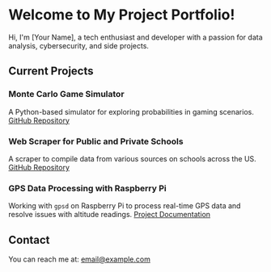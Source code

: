 # Welcome to My Project Portfolio!

Hi, I'm [Your Name], a tech enthusiast and developer with a passion for data analysis, cybersecurity, and side projects.

## Current Projects

### Monte Carlo Game Simulator
A Python-based simulator for exploring probabilities in gaming scenarios.
[GitHub Repository](link-to-monte-carlo-repo)

### Web Scraper for Public and Private Schools
A scraper to compile data from various sources on schools across the US.
[GitHub Repository](link-to-web-scraper-repo)

### GPS Data Processing with Raspberry Pi
Working with `gpsd` on Raspberry Pi to process real-time GPS data and resolve issues with altitude readings.
[Project Documentation](link-to-gps-project)

## Contact
You can reach me at: [email@example.com](mailto:email@example.com)
